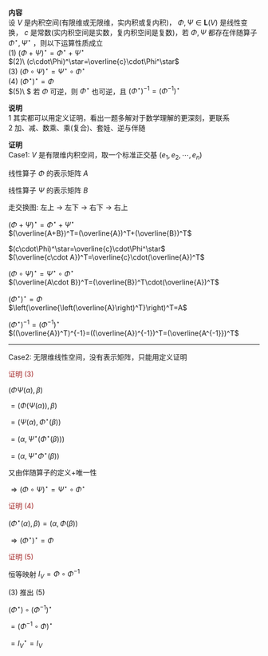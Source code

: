 **内容**  
设 $V$ 是内积空间(有限维或无限维，实内积或复内积)， $\Phi,\Psi\in\mathbf{L}(V)$ 是线性变换， $c$ 是常数(实内积空间是实数，复内积空间是复数)，若 $\Phi,\Psi$ 都存在伴随算子 $\Phi^\star,\Psi^\star$ ，则以下运算性质成立  
 $(1)\ (\Phi+\Psi)^\star=\Phi^\star+\Psi^\star$  
 $(2)\ (c\cdot\Phi)^\star=\overline{c}\cdot\Phi^\star$  
 $(3)\ (\Phi\circ\Psi)^\star=\Psi^\star\circ\Phi^\star$  
 $(4)\ (\Phi^\star)^\star=\Phi$  
 $(5)\ $ 若 $\Phi$ 可逆，则 $\Phi^\star$ 也可逆，且 $(\Phi^\star)^{-1}=(\Phi^{-1})^\star$  
  
**说明**  
1 其实都可以用定义证明，看出一题多解对于数学理解的更深刻，更联系  
2 加、减、数乘、乘(复合)、套娃、逆与伴随  
  
**证明**  
Case1:  $V$ 是有限维内积空间，取一个标准正交基 $(e_1,e_2,\cdots,e_n)$  
  
线性算子 $\Phi$ 的表示矩阵 $A$  
  
线性算子 $\Psi$ 的表示矩阵 $B$  
  
走交换图: 左上 $\to$ 左下 $\to$ 右下 $\to$ 右上  
  
 $(\Phi+\Psi)^\star=\Phi^\star+\Psi^\star$  
 $(\overline{A+B})^T=(\overline{A})^T+(\overline{B})^T$  
  
 $(c\cdot\Phi)^\star=\overline{c}\cdot\Phi^\star$  
 $(\overline{c\cdot A})^T=\overline{c}\cdot(\overline{A})^T$  
  
 $(\Phi\circ\Psi)^\star=\Psi^\star\circ\Phi^\star$  
 $(\overline{A\cdot B})^T=(\overline{B})^T\cdot(\overline{A})^T$  
  
 $(\Phi^\star)^\star=\Phi$  
 $\left(\overline{\left(\overline{A}\right)^T}\right)^T=A$  
  
 $(\Phi^\star)^{-1}=(\Phi^{-1})^\star$  
 $((\overline{A})^T)^{-1}=((\overline{A})^{-1})^T=(\overline{A^{-1}})^T$  
  
---  
  
Case2: 无限维线性空间，没有表示矩阵，只能用定义证明  
  
<font color=brown>证明 $(3)$ </font>  
  
 $(\Phi\Psi(\alpha),\beta)$  
  
 $=(\Phi(\Psi(\alpha)),\beta)$  
  
 $=(\Psi(\alpha),\Phi^\star(\beta))$  
  
 $=(\alpha,\Psi^\star(\Phi^\star(\beta)))$  
  
 $=(\alpha,\Psi^\star\Phi^\star(\beta))$  
  
又由伴随算子的定义+唯一性  
  
 $\Rightarrow(\Phi\circ\Psi)^\star=\Psi^\star\circ\Phi^\star$  
  
<font color=brown>证明 $(4)$ </font>  
  
 $(\Phi^\star(\alpha),\beta)=(\alpha,\Phi(\beta))$  
  
 $\Rightarrow(\Phi^\star)^\star=\Phi$  
  
<font color=brown>证明 $(5)$ </font>  
  
恒等映射 $I_V=\Phi\circ\Phi^{-1}$  
  
 $(3)$ 推出 $(5)$  
  
 $(\Phi^\star)\circ(\Phi^{-1})^\star$  
  
 $=(\Phi^{-1}\circ\Phi)^\star$  
  
 $=I_V^\star=I_V$  
